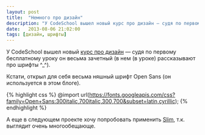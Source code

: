```yaml
---
layout: post
title:  "Немного про дизайн"
description: "У CodeSchool вышел новый курс про дизайн — судя по первому бесплатному уроку он весьма зачетный..."
date:   2013-08-06 21:02:00
tags: [дизайн, шрифты]
---
```


У CodeSchool вышел новый [курс про дизайн](http://www.codeschool.com/courses/fundamentals-of-design) — судя по первому бесплатному уроку он весьма зачетный (в нем (в уроке) рассказывают про шрифты ^_^).

Кстати, открыл для себя весьма няшный шрифт Open Sans (он используется в этом блоге).

{% highlight css %}
@import url(https://fonts.googleapis.com/css?family=Open+Sans:300italic,700italic,300,700&subset=latin,cyrillic);
{% endhighlight %}

А еще в следующем проекте хочу попробовать применить [Slim](http://slim-lang.com/), т.к. выглядит очень многообещающе.